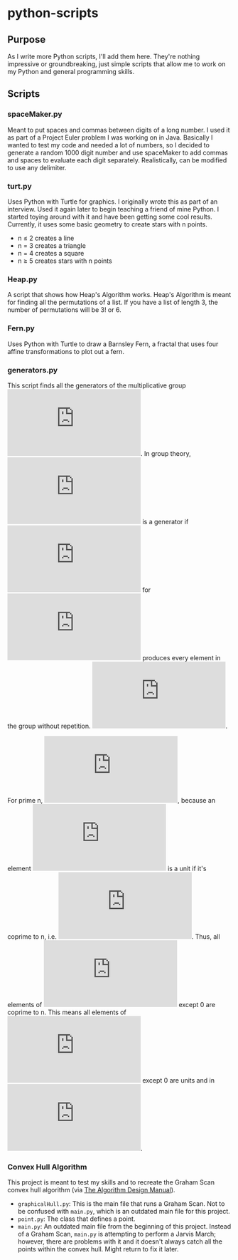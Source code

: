 # python-scripts

## Purpose

As I write more Python scripts, I'll add them here.
They're nothing impressive or groundbreaking, just simple scripts that allow me
to work on my Python and general programming skills.

## Scripts

### spaceMaker.py

Meant to put spaces and commas between digits of a long number. I used it as
part of a Project Euler problem I was working on in Java. Basically I wanted
to test my code and needed a lot of numbers, so I decided to generate a random
1000 digit number and use spaceMaker to add commas and spaces to evaluate each
digit separately. Realistically, can be modified to use any delimiter.

### turt.py

Uses Python with Turtle for graphics. I originally wrote this as part of an
interview. Used it again later to begin teaching a friend of mine Python. I
started toying around with it and have been getting some cool results.
Currently, it uses some basic geometry to create stars with n points.

* n ≤ 2 creates a line
* n = 3 creates a triangle
* n = 4 creates a square
* n ≥ 5 creates stars with n points

### Heap.py

A script that shows how Heap's Algorithm works. Heap's Algorithm is meant 
for finding all the permutations of a list. If you have a list of length
3, the number of permutations will be 3! or 6.

### Fern.py

Uses Python with Turtle to draw a Barnsley Fern, a fractal that uses four 
affine transformations to plot out a fern.

### generators.py

This script finds all the generators of the multiplicative group ![Group](https://latex.codecogs.com/gif.latex?%28%5Cmathbb%7BZ%7D%5E%7B*%7D_%7Bn%7D%2C%20%5Ccdot%29). In group theory, ![ainznstar](https://latex.codecogs.com/gif.latex?a%20%5Cin%20%5Cmathbb%7BZ%7D%5E%7B*%7D_%7Bn%7D) is a generator if ![ai](https://latex.codecogs.com/gif.latex?a%5Ei) for ![inequality](https://latex.codecogs.com/gif.latex?1%20%5Cleq%20i%20%5Cleq%20%7C%5Cmathbb%7BZ%7D%5E%7B*%7D_%7Bn%7D%7C%20%3D%20%5Cvarphi%28n%29) produces every element in the group without repetition. ![aphi](https://latex.codecogs.com/gif.latex?a%5E%7B%5Cvarphi%28n%29%7D%20%3D%201).

For prime n, ![znnozero](https://latex.codecogs.com/gif.latex?%5Cmathbb%7BZ%7D%5E%7B*%7D_%7Bn%7D%20%3D%20%5Cmathbb%7BZ%7D_n-%5C%7B0%5C%7D), because an element ![ainzn](https://latex.codecogs.com/gif.latex?a%20%5Cin%20%5Cmathbb%7BZ%7D_%7Bn%7D) is a unit if it's coprime to n, i.e. ![gcd](https://latex.codecogs.com/gif.latex?%5Cgcd%7Ba%2C%20n%7D%20%3D%201). Thus, all elements of ![zn](https://latex.codecogs.com/gif.latex?%5Cmathbb%7BZ%7D_n) except 0 are coprime to n. This means all elements of ![zn](https://latex.codecogs.com/gif.latex?%5Cmathbb%7BZ%7D_n) except 0 are units and in ![znstar](https://latex.codecogs.com/gif.latex?%5Cmathbb%7BZ%7D%5E%7B*%7D_%7Bn).

### Convex Hull Algorithm

This project is meant to test my skills and to recreate the Graham Scan convex hull algorithm (via [The Algorithm Design Manual](http://www.algorist.com/)).

* `graphicalHull.py`: This is the main file that runs a Graham Scan. Not to be confused with `main.py`, which is an outdated main file for this project.
* `point.py`: The class that defines a point.
* `main.py`: An outdated main file from the beginning of this project. Instead of a Graham Scan, `main.py` is attempting to perform a Jarvis March; however, there are problems with it and it doesn't always catch all the points within the convex hull. Might return to fix it later.
